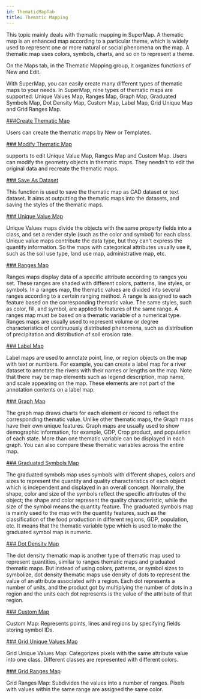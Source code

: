 ```yaml
---
id: ThematicMapTab
title: Thematic Mapping
---
```

This topic mainly deals with thematic mapping in SuperMap. A thematic map is
an enhanced map according to a particular theme, which is widely used to
represent one or more natural or social phenomena on the map. A thematic map
uses colors, symbols, charts, and so on to represent a theme.

On the Maps tab, in the Thematic Mapping group, it organizes functions of New
and Edit.

With SuperMap, you can easily create many different types of thematic maps to
your needs. In SuperMap, nine types of thematic maps are supported: Unique
Values Map, Ranges Map, Graph Map, Graduated Symbols Map, Dot Density Map,
Custom Map, Label Map, Grid Unique Map and Grid Ranges Map.

[###Create Thematic Map](Methods/CreatThematicMap)

Users can create the thematic maps by New or Templates.

[### Modify Thematic Map](EditingMap/EditingMap)

supports to edit Unique Value Map, Ranges Map and Custom Map. Users can modify
the geometry objects in thematic maps. They needn't to edit the original data
and recreate the thematic maps.

[### Save As Dataset](EditingMap/ThematicToCAD)

This function is used to save the thematic map as CAD dataset or text dataset.
It aims at outputting the thematic maps into the datasets, and saving the
styles of the thematic maps.

[### Unique Value Map](UniqueValueMap/UniqueValuesMapgroup)

Unique Values maps divide the objects with the same property fields into a
class, and set a render style (such as the color and symbol) for each class.
Unique value maps contribute the data type, but they can't express the
quantify information. So the maps with categorical attributes usually use it,
such as the soil use type, land use map, administrative map, etc.

[### Ranges Map](RangesMap/RangesMapgroup)

Ranges maps display data of a specific attribute according to ranges you set.
These ranges are shaded with different colors, patterns, line styles, or
symbols. In a ranges map, the thematic values are divided into several ranges
according to a certain ranging method. A range is assigned to each feature
based on the corresponding thematic value. The same styles, such as color,
fill, and symbol, are applied to features of the same range. A ranges map must
be based on a thematic variable of a numerical type. Ranges maps are usually
used to represent volume or degree characteristics of continuously distributed
phenomena, such as distribution of precipitation and distribution of soil
erosion rate.

[### Label Map](Labelmap/LabelMapgroup)

Label maps are used to annotate point, line, or region objects on the map with
text or numbers. For example, you can create a label map for a river dataset
to annotate the rivers with their names or lengths on the map. Note that there
may be map elements such as legend description, map name, and scale appearing
on the map. These elements are not part of the annotation contents on a label
map.

[### Graph Map](Graphmap/GraphMapgroup)

The graph map draws charts for each element or record to reflect the
corresponding thematic value. Unlike other thematic maps, the Graph maps have
their own unique features. Graph maps are usually used to show demographic
information, for example, GDP, Crop product, and population of each state.
More than one thematic variable can be displayed in each graph. You can also
compare these thematic variables across the entire map.

[### Graduated Symbols Map](Graduatedsymbolmap/GraduatedSymbolMapgroup)

The graduated symbols map uses symbols with different shapes, colors and sizes
to represent the quantity and quality characteristics of each object which is
independent and displayed in an overall concept. Normally, the shape, color
and size of the symbols reflect the specific attributes of the object; the
shape and color represent the quality characteristic, while the size of the
symbol means the quantity feature. The graduated symbols map is mainly used to
the map with the quantity features, such as the classification of the food
production in different regions, GDP, population, etc. It means that the
thematic variable type which is used to make the graduated symbol map is
numeric.

[### Dot Density Map](Dotdensitymap/DotDensityMapgroup)

The dot density thematic map is another type of thematic map used to represent
quantities, similar to ranges thematic maps and graduated thematic maps. But
instead of using colors, patterns, or symbol sizes to symbolize, dot density
thematic maps use density of dots to represent the value of an attribute
associated with a region. Each dot represents a number of units, and the
product got by multiplying the number of dots in a region and the units each
dot represents is the value of the attribute of that region.

[### Custom Map](Customizemap/CustomizeMapGroup)

Custom Map: Represents points, lines and regions by specifying fields storing
symbol IDs.

[### Grid Unique Values Map](Griduniquevaluesmap/GridUniqueValuesMapgroup)

Grid Unique Values Map: Categorizes pixels with the same attribute value into
one class. Different classes are represented with different colors.

[### Grid Ranges Map](Gridrangesmap/GridRangesMapgroup)

Grid Ranges Map: Subdivides the values into a number of ranges. Pixels with
values within the same range are assigned the same color.

